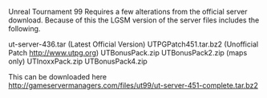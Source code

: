 Unreal Tournament 99 Requires a few alterations from the official server download. Because of this the LGSM version of the server files includes the following.

ut-server-436.tar (Latest Official Version)
UTPGPatch451.tar.bz2 (Unofficial Patch http://www.utpg.org)
UTBonusPack.zip 
UTBonusPack2.zip (maps only)
UTInoxxPack.zip
UTBonusPack4.zip

This can be downloaded here
http://gameservermanagers.com/files/ut99/ut-server-451-complete.tar.bz2